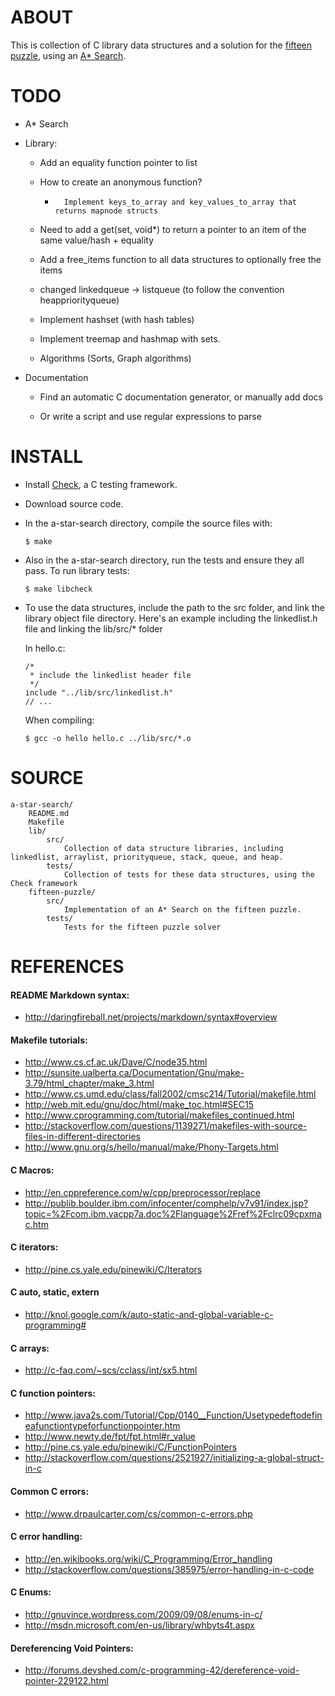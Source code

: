 ABOUT
=====
This is collection of C library data structures and a solution for the [fifteen puzzle](http://en.wikipedia.org/wiki/Fifteen_puzzle), using an [A* Search](http://en.wikipedia.org/wiki/A*_search_algorithm).

TODO
====
*	A* Search

*	Library:

	*	Add an equality function pointer to list
	
	* 	How to create an anonymous function?
        
        *       Implement keys_to_array and key_values_to_array that returns mapnode structs
	
	*	Need to add a get(set, void*) to return a pointer to an item of the same value/hash + equality
	
	*	Add a free_items function to all data structures to optionally free the items
	
	*	changed linkedqueue -> listqueue (to follow the convention heappriorityqueue)

	*	Implement hashset (with hash tables)
	
	* 	Implement treemap and hashmap with sets.
	
	*	Algorithms (Sorts, Graph algorithms)

*	Documentation
	
	*	Find an automatic C documentation generator, or manually add docs
	
	*	Or write a script and use regular expressions to parse

INSTALL
=======
*	Install [Check](http://check.sourceforge.net/), a C testing framework.

*	Download source code.

*	In the a-star-search directory, compile the source files with:

		$ make
	
*	Also in the a-star-search directory, run the tests and ensure they all pass. To run library tests:

		$ make libcheck
	
*	To use the data structures, include the path to the src folder, and link the library object file directory. Here's an example including the linkedlist.h file and linking the lib/src/* folder

	In hello.c:
	
		/*
	 	 * include the linkedlist header file
	 	 */
		include "../lib/src/linkedlist.h"
		// ...
	
	When compiling:

		$ gcc -o hello hello.c ../lib/src/*.o

SOURCE
======
	a-star-search/
		README.md
		Makefile
		lib/
			src/
				Collection of data structure libraries, including linkedlist, arraylist, priorityqueue, stack, queue, and heap.
			tests/
				Collection of tests for these data structures, using the Check framework
		fifteen-puzzle/
			src/
				Implementation of an A* Search on the fifteen puzzle.
			tests/
				Tests for the fifteen puzzle solver
			
REFERENCES
==========

#### README Markdown syntax:
*	http://daringfireball.net/projects/markdown/syntax#overview

#### Makefile tutorials:
*	http://www.cs.cf.ac.uk/Dave/C/node35.html
*	http://sunsite.ualberta.ca/Documentation/Gnu/make-3.79/html_chapter/make_3.html
*	http://www.cs.umd.edu/class/fall2002/cmsc214/Tutorial/makefile.html
*	http://web.mit.edu/gnu/doc/html/make_toc.html#SEC15
*	http://www.cprogramming.com/tutorial/makefiles_continued.html
*	http://stackoverflow.com/questions/1139271/makefiles-with-source-files-in-different-directories
*	http://www.gnu.org/s/hello/manual/make/Phony-Targets.html

#### C Macros:
*	http://en.cppreference.com/w/cpp/preprocessor/replace
*	http://publib.boulder.ibm.com/infocenter/comphelp/v7v91/index.jsp?topic=%2Fcom.ibm.vacpp7a.doc%2Flanguage%2Fref%2Fclrc09cpxmac.htm

#### C iterators:
*	http://pine.cs.yale.edu/pinewiki/C/Iterators

#### C auto, static, extern
*	http://knol.google.com/k/auto-static-and-global-variable-c-programming#

#### C arrays:
*	http://c-faq.com/~scs/cclass/int/sx5.html

#### C function pointers:
*	http://www.java2s.com/Tutorial/Cpp/0140__Function/Usetypedeftodefineafunctiontypeforfunctionpointer.htm
*	http://www.newty.de/fpt/fpt.html#r_value
*	http://pine.cs.yale.edu/pinewiki/C/FunctionPointers
*	http://stackoverflow.com/questions/2521927/initializing-a-global-struct-in-c

#### Common C errors:
*	http://www.drpaulcarter.com/cs/common-c-errors.php

#### C error handling:
*	http://en.wikibooks.org/wiki/C_Programming/Error_handling
*	http://stackoverflow.com/questions/385975/error-handling-in-c-code

#### C Enums:
*	http://gnuvince.wordpress.com/2009/09/08/enums-in-c/
*	http://msdn.microsoft.com/en-us/library/whbyts4t.aspx

#### Dereferencing Void Pointers:
*	http://forums.devshed.com/c-programming-42/dereference-void-pointer-229122.html